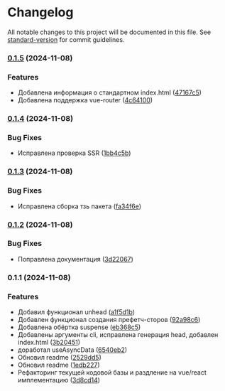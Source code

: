 # Changelog

All notable changes to this project will be documented in this file. See [standard-version](https://github.com/conventional-changelog/standard-version) for commit guidelines.

### [0.1.5](https://gitlab.zebrains.team/frontend/modules/lite-ssr/compare/v0.1.4...v0.1.5) (2024-11-08)


### Features

* Добавлена информация о стандартном index.html ([47167c5](https://gitlab.zebrains.team/frontend/modules/lite-ssr/commit/47167c53b681694634d9f603f537540e4e9a4bf7))
* Добавлена поддержка vue-router ([4c64100](https://gitlab.zebrains.team/frontend/modules/lite-ssr/commit/4c64100d513c8abfaa788d3ecd56ade6013fa849))

### [0.1.4](https://gitlab.zebrains.team/frontend/modules/lite-ssr/compare/v0.1.3...v0.1.4) (2024-11-08)


### Bug Fixes

* Исправлена проверка SSR ([1bb4c5b](https://gitlab.zebrains.team/frontend/modules/lite-ssr/commit/1bb4c5b46a728a082e9ebaa2fe6732531b78a7e3))

### [0.1.3](https://gitlab.zebrains.team/frontend/modules/lite-ssr/compare/v0.1.2...v0.1.3) (2024-11-08)


### Bug Fixes

* Исправлена сборка тзь пакета ([fa34f6e](https://gitlab.zebrains.team/frontend/modules/lite-ssr/commit/fa34f6e1edada9132fc2c75310918b303f296ff1))

### [0.1.2](https://gitlab.zebrains.team/frontend/modules/lite-ssr/compare/v0.1.1...v0.1.2) (2024-11-08)


### Bug Fixes

* Поправлена документация ([3d22067](https://gitlab.zebrains.team/frontend/modules/lite-ssr/commit/3d220676c3ac3f8d032e63d7667d20ce4e3c42b4))

### 0.1.1 (2024-11-08)


### Features

* Добавил функционал unhead ([a1f5d1b](https://gitlab.zebrains.team/frontend/modules/lite-ssr/commit/a1f5d1be3d2d1d6a9f91527160a2647fef4491d8))
* Добавлен функционал создания префетч-сторов ([92a98c6](https://gitlab.zebrains.team/frontend/modules/lite-ssr/commit/92a98c6bcbb4ce1505c99552824e3e211153f81f))
* Добавлена обёртка suspense ([eb368c5](https://gitlab.zebrains.team/frontend/modules/lite-ssr/commit/eb368c5a3ea3ad07837b92cb5a6bb3723fa9c81e))
* Добавлены аргументы cli, исправлена генерация head, добавлен index.html ([3b20451](https://gitlab.zebrains.team/frontend/modules/lite-ssr/commit/3b20451c348a36e3645acefab0cd29ce90424e9e))
* доработал useAsyncData ([6540eb2](https://gitlab.zebrains.team/frontend/modules/lite-ssr/commit/6540eb235f5652fe9158850acc6f572eb1632cb1))
* Обновил readme ([2529dd5](https://gitlab.zebrains.team/frontend/modules/lite-ssr/commit/2529dd5e64cd650eb3c8fa13d0b943ecda9cf552))
* Обновил readme ([1edb227](https://gitlab.zebrains.team/frontend/modules/lite-ssr/commit/1edb227cbd391535d8275a42b09370d10a484c26))
* Рефакторинг текущей кодовой базы и раздление на vue/react имплементацию ([3d8cd14](https://gitlab.zebrains.team/frontend/modules/lite-ssr/commit/3d8cd14eca5b72cadc493d9f33053ba8d5f84178))
